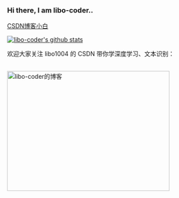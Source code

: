 ### Hi there, I am libo-coder..

[CSDN博客小白](https://blog.csdn.net/libo1004)

[![libo-coder's github stats](https://github-readme-stats.vercel.app/api?username=libo-coder&theme=vue&&hide=prs,contribs)](https://xiaosongshine.blog.csdn.net/)

<p>欢迎大家关注 libo1004 的 CSDN 带你学深度学习、文本识别： </p>
</br>
<img src="https://img-blog.csdnimg.cn/20210107132207897.png" height="280" width="380" alt="libo-coder的博客" />

<!--
**xiaosongshine/xiaosongshine** is a ✨ _special_ ✨ repository because its `README.md` (this file) appears on your GitHub profile.

Here are some ideas to get you started:

- 🔭 I’m currently working on ...
- 🌱 I’m currently learning ...
- 👯 I’m looking to collaborate on ...
- 🤔 I’m looking for help with ...
- 💬 Ask me about ...
- 📫 How to reach me: ...
- 😄 Pronouns: ...
- ⚡ Fun fact: ...
-->
